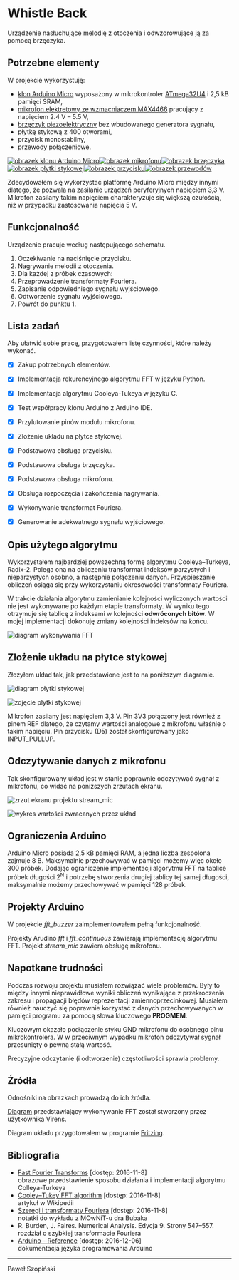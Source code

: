 # Whistle Back
Urządzenie nasłuchujące melodię z otoczenia i odwzorowujące ją za pomocą 
brzęczyka.



## Potrzebne elementy
W projekcie wykorzystuję:
* [klon Arduino Micro][arduino-ali] wyposażony w mikrokontroler [ATmega32U4][atmega] i 2,5&nbsp;kB pamięci SRAM,
* [mikrofon elektretowy ze wzmacniaczem MAX4466][mic-ali] pracujący z napięciem 2.4&nbsp;V &ndash; 5.5&nbsp;V,
* [brzęczyk piezoelektryczny][buzzer-ali] bez wbudowanego generatora sygnału,
* płytkę stykową z 400 otworami,
* przycisk monostabilny,
* przewody połączeniowe.

<a href="https://www.aliexpress.com/item/Micro-ATmega32U4-5V-16MHz-Pins-soldered-Compatible-with-Arduino-Micro-and-Leonardo/32676998690.html">![obrazek klonu Arduino Micro][arduino-img]</a><a href="https://www.aliexpress.com/item/New-Electret-Microphone-Amplifier-MAX4466-With-Adjustable-Gain-For-Arduino/32717091448.html">![obrazek mikrofonu][mic-img]</a><a href="http://www.robitshop.com/passive-buzzer-module">![obrazek brzęczyka][buzzer-img]</a><a href="https://www.aliexpress.com/item/V1NF-Hot-Sale-400-Points-Solderless-Bread-Board-Breadboard-PCB-Test-Board-Free-Shipping/32633859572.html">![obrazek płytki stykowej][breadboard-img]</a><a href="http://minielektro.dk/dip-tryk-knap.html">![obrazek przycisku][button-img]</a><a href="https://kamami.pl/13022-przewody-i-zlacza-do-arduino">![obrazek przewodów][wires-img]</a>

Zdecydowałem się wykorzystać platformę Arduino Micro między innymi dlatego, że pozwala na zasilanie urządzeń peryferyjnych napięciem 3,3&nbsp;V. Mikrofon zasilany takim napięciem charakteryzuje się większą czułością, niż w przypadku zastosowania napięcia 5&nbsp;V.



## Funkcjonalność
Urządzenie pracuje według następującego schematu.

1. Oczekiwanie na naciśnięcie przycisku.
2. Nagrywanie melodii z otoczenia.
3. Dla każdej z próbek czasowych:
  1. Przeprowadzenie transformaty Fouriera.
  2. Zapisanie odpowiedniego sygnału wyjściowego.
4. Odtworzenie sygnału wyjściowego.
5. Powrót do punktu 1.



## Lista zadań
Aby ułatwić sobie pracę, przygotowałem listę czynności, które należy wykonać.
- [x] Zakup potrzebnych elementów.
- [x] Implementacja rekurencyjnego algorytmu FFT w języku Python.
- [x] Implementacja algorytmu Cooleya-Tukeya w języku C.
- [x] Test współpracy klonu Arduino z Arduino IDE.
- [x] Przylutowanie pinów modułu mikrofonu.
- [x] Złożenie układu na płytce stykowej.
- [x] Podstawowa obsługa przycisku.
- [x] Podstawowa obsługa brzęczyka.
- [x] Podstawowa obsługa mikrofonu.
- [x] Obsługa rozpoczęcia i zakończenia nagrywania.
- [x] Wykonywanie transformat Fouriera.
- [x] Generowanie adekwatnego sygnału wyjściowego.



## Opis użytego algorytmu
Wykorzystałem najbardziej powszechną formę algorytmu Cooleya–Turkeya, Radix-2. Polega ona na obliczeniu transformat indeksów parzystych i nieparzystych osobno, a następnie połączeniu danych. Przyspieszanie obliczeń osiąga się przy wykorzystaniu okresowości transformaty Fouriera.

W trakcie działania algorytmu zamienianie kolejności wyliczonych wartości nie jest wykonywane po każdym etapie transformaty. W wyniku tego otrzymuje się tablicę z indeksami w kolejności **odwróconych bitów**. W mojej implementacji dokonuję zmiany kolejności indeksów na końcu.

![diagram wykonywania FFT][bit-reversal]



## Złożenie układu na płytce stykowej
Złożyłem układ tak, jak przedstawione jest to na poniższym diagramie.

![diagram płytki stykowej][breadboard-diagram]

![zdjęcie płytki stykowej][breadboard-photo]

Mikrofon zasilany jest napięciem 3,3&nbsp;V. Pin 3V3 połączony jest również z pinem REF dlatego, że czytamy wartości analogowe z mikrofonu właśnie o takim napięciu. Pin przycisku (D5) został skonfigurowany jako INPUT_PULLUP.



## Odczytywanie danych z mikrofonu
Tak skonfigurowany układ jest w stanie poprawnie odczytywać sygnał z mikrofonu, co widać na poniższych zrzutach ekranu.

![zrzut ekranu projektu stream_mic][stream-mic-code]

![wykres wartości zwracanych przez układ][stream-mic-chart]



## Ograniczenia Arduino
Arduino Micro posiada 2,5&nbsp;kB pamięci RAM, a jedna liczba zespolona zajmuje 8&nbsp;B. Maksymalnie przechowywać w pamięci możemy więc około 300 próbek. Dodając ograniczenie implementacji algorytmu FFT na tablice próbek długości 2<sup>N</sup> i potrzebę stworzenia drugiej tablicy tej samej długości, maksymalnie możemy przechowywać w pamięci 128 próbek.



## Projekty Arduino
W projekcie *fft_buzzer* zaimplementowałem pełną funkcjonalność.

Projekty Arudino *fft* i *fft_continuous* zawierają implementację algorytmu FFT. Projekt *stream_mic* zawiera obsługę mikrofonu.



## Napotkane trudności
Podczas rozwoju projektu musiałem rozwiązać wiele problemów. Były to między innymi nieprawidłowe wyniki obliczeń wynikające z przekroczenia zakresu i propagacji błędów reprezentacji zmiennoprzecinkowej. Musiałem również nauczyć się poprawnie korzystać z danych przechowywanych w pamięci programu za pomocą słowa kluczowego **PROGMEM**.

Kluczowym okazało podłączenie styku GND mikrofonu do osobnego pinu mikrokontrolera. W w przeciwnym wypadku mikrofon odczytywał sygnał przesunięty o pewną stałą wartość.

Precyzyjne odczytanie (i odtworzenie) częstotliwości sprawia problemy.


## Źródła
Odnośniki na obrazkach prowadzą do ich źródła.

[Diagram](https://commons.wikimedia.org/wiki/File:DIT-FFT-butterfly.png) przedstawiający wykonywanie FFT został stworzony przez użytkownika Virens.

Diagram układu przygotowałem w programie [Fritzing](http://fritzing.org/home/).



## Bibliografia
* [Fast Fourier Transforms](http://www.katjaas.nl/FFT/FFT.html) [dostęp: 2016-11-8]  
  obrazowe przedstawienie sposobu działania i implementacji algorytmu Colleya-Turkeya
* [Cooley&ndash;Tukey FFT algorithm](https://en.wikipedia.org/wiki/Cooley–Tukey_FFT_algorithm) [dostęp: 2016-11-8]  
  artykuł w Wikipedii
* [Szeregi i transformaty Fouriera](http://www.icsr.agh.edu.pl/~mownit/output/pdf/fourier.pdf) [dostęp: 2016-11-8]  
  notatki do wykładu z MOwNiT-u dra Bubaka
* R. Burden, J. Faires. Numerical Analysis. Edycja 9. Strony 547&ndash;557.  
  rozdział o szybkiej transformacie Fouriera
* [Arduino - Reference](https://www.arduino.cc/en/Reference/HomePage) [dostęp: 2016-12-06]  
  dokumentacja języka programowania Arduino

***

Paweł Szopiński
    
[arduino-ali]: https://www.aliexpress.com/item/Micro-ATmega32U4-5V-16MHz-Pins-soldered-Compatible-with-Arduino-Micro-and-Leonardo/32676998690.html
[atmega]: http://www.atmel.com/devices/atmega32u4.aspx
[mic-ali]: https://www.aliexpress.com/item/New-Electret-Microphone-Amplifier-MAX4466-With-Adjustable-Gain-For-Arduino/32717091448.html
[buzzer-ali]: https://www.aliexpress.com/item/Passive-Buzzer-Module-for-Arduino-AVR-PIC-Good-New-KY-006/32273623799.html

[arduino-img]: img/arduino.png
[mic-img]: img/mic.png
[buzzer-img]: img/buzzer.png
[breadboard-img]: img/breadboard.png
[button-img]: img/button.png
[wires-img]: img/wires.png

[bit-reversal]: img/bit-reversal.png

[breadboard-diagram]: img/breadboard-diagram.png
[breadboard-photo]: img/breadboard-photo.png

[stream-mic-code]: img/stream-mic-code.png
[stream-mic-chart]: img/stream-mic-chart.png
